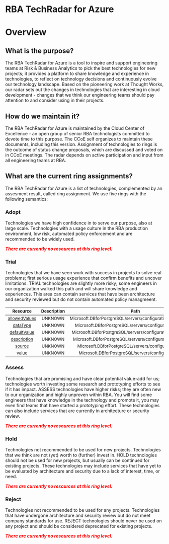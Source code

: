 
RBA TechRadar for Azure
=======================

# Overview

## What is the purpose?


The RBA TechRadar for Azure is a tool to inspire and support engineering teams at Risk & Business Analytics to pick the best technologies for new projects; it provides a platform to share knowledge and experience in technologies, to reflect on technology decisions and continuously evolve our technology landscape.  Based on the pioneering work at Thought Works, our radar sets out the changes in technologies that are interesting in cloud development - changes that we think our engineering teams should pay attention to and consider using in their projects.
## How do we maintain it?


The RBA TechRadar for Azure is maintained by the Cloud Center of Excellence - an open group of senior RBA technologists committed to devote time to this purpose.  The CCoE self organizes to maintain these documents, including this version.  Assignment of technologies to rings is the outcome of status change proposals, which are discussed and voted on in CCoE meetings.  The radar depends on active participation and input from all engineering teams at RBA.
## What are the current ring assignments?


The RBA TechRadar for Azure is a list of technologies, complemented by an assesment result, called ring assignment.  We use five rings with the following semantics:
### Adopt


Technologies we have high confidence in to serve our purpose, also at large scale.  Technologies with a usage culture in the RBA production environment, low risk, automated policy enforcement and are recommended to be widely used.  
  
***<font color="red"> There are currently no resources at this ring level. </font>***
### Trial


Technologies that we have seen work with success in projects to solve real problems;  first serious usage experience that confirm benefits and uncover limitations.  TRIAL technologies are slightly more risky; some engineers in our organization walked this path and will share knowledge and experiences.  This area can contain services that have been architecture and security reviewed but do not contain automated policy managmeent.  

|<sub>Resource</sub>|<sub>Description</sub>|<sub>Path</sub>|<sub>Status</sub>|
| :---: | :---: | :---: | :---: |
|<sub>[allowedValues](https://github.com/openrba/python-azure-techradar/tree/master/Microsoft.DBforPostgreSQL/servers/configurations/allowedValues)</sub>|<sub>UNKNOWN</sub>|<sub>Microsoft.DBforPostgreSQL/servers/configurations/allowedValues</sub>|<sub>TRIAL</sub>|
|<sub>[dataType](https://github.com/openrba/python-azure-techradar/tree/master/Microsoft.DBforPostgreSQL/servers/configurations/dataType)</sub>|<sub>UNKNOWN</sub>|<sub>Microsoft.DBforPostgreSQL/servers/configurations/dataType</sub>|<sub>TRIAL</sub>|
|<sub>[defaultValue](https://github.com/openrba/python-azure-techradar/tree/master/Microsoft.DBforPostgreSQL/servers/configurations/defaultValue)</sub>|<sub>UNKNOWN</sub>|<sub>Microsoft.DBforPostgreSQL/servers/configurations/defaultValue</sub>|<sub>TRIAL</sub>|
|<sub>[description](https://github.com/openrba/python-azure-techradar/tree/master/Microsoft.DBforPostgreSQL/servers/configurations/description)</sub>|<sub>UNKNOWN</sub>|<sub>Microsoft.DBforPostgreSQL/servers/configurations/description</sub>|<sub>TRIAL</sub>|
|<sub>[source](https://github.com/openrba/python-azure-techradar/tree/master/Microsoft.DBforPostgreSQL/servers/configurations/source)</sub>|<sub>UNKNOWN</sub>|<sub>Microsoft.DBforPostgreSQL/servers/configurations/source</sub>|<sub>TRIAL</sub>|
|<sub>[value](https://github.com/openrba/python-azure-techradar/tree/master/Microsoft.DBforPostgreSQL/servers/configurations/value)</sub>|<sub>UNKNOWN</sub>|<sub>Microsoft.DBforPostgreSQL/servers/configurations/value</sub>|<sub>TRIAL</sub>|

### Assess


Technologies that are promising and have clear potential value-add for us; technologies worth investing some research and prototyping efforts to see if it has impact.  ASSESS technologies have higher risks;  they are often new to our organization and highly unproven within RBA.  You will find some engineers that have knowledge in the technology and promote it, you may even find teams that have started a prototyping effort.  These technologies can also include services that are currently in architecture or security review.  
  
***<font color="red"> There are currently no resources at this ring level. </font>***
### Hold


Technologies not recommended to be used for new projects. Technologies that we think are not (yet) worth to (further) invest in.  HOLD technologies should not be used for new projects, but usually can be continued for existing projects.  These technologies may include services that have yet to be evaluated by architecture and security due to a lack of interest, time, or need.  
  
***<font color="red"> There are currently no resources at this ring level. </font>***
### Reject


Technologies not recommended to be used for any projects. Technologies that have undergone architecture and security review but do not meet company standards for use.  REJECT technologies should never be used on any project and should be considered deprecated for existing projects.  
  
***<font color="red"> There are currently no resources at this ring level. </font>***